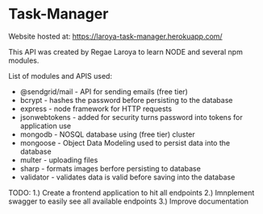 # Task-Manager
Website hosted at: https://laroya-task-manager.herokuapp.com/

This API was created by Regae Laroya to learn NODE and several npm modules.

List of modules and APIS used:
* @sendgrid/mail - API for sending emails (free tier)
* bcrypt - hashes the password before persisting to the database
* express - node framework for HTTP requests
* jsonwebtokens - added for security turns password into tokens for application use
* mongodb - NOSQL database using (free tier) cluster
* mongoose - Object Data Modeling used to persist data into the database
* multer - uploading files
* sharp - formats images berfore persisting to database
* validator - validates data is valid before saving into the database

TODO:
1.) Create a frontend application to hit all endpoints
2.) Imnplement swagger to easily see all available endpoints
3.) Improve documentation

